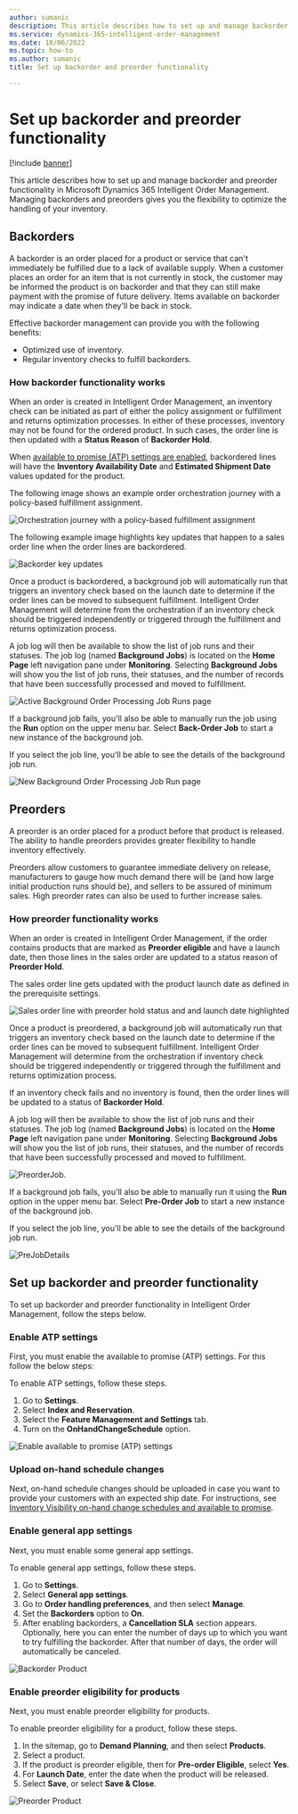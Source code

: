 ```yaml
---
author: sumanic
description: This article describes how to set up and manage backorder and preorder functionality in Microsoft Dynamics 365 Intelligent Order Management.
ms.service: dynamics-365-intelligent-order-management
ms.date: 10/06/2022
ms.topic: how-to
ms.author: sumanic
title: Set up backorder and preorder functionality

---
```


# Set up backorder and preorder functionality

[!include [banner](includes/banner.md)]

This article describes how to set up and manage backorder and preorder functionality in Microsoft Dynamics 365 Intelligent Order Management. Managing backorders and preorders gives you the flexibility to optimize the handling of your inventory.

## Backorders

A backorder is an order placed for a product or service that can't immediately be fulfilled due to a lack of available supply. When a customer places an order for an item that is not currently in stock, the customer may be informed the product is on backorder and that they can still make payment with the promise of future delivery. Items available on backorder may indicate a date when they'll be back in stock.

Effective backorder management can provide you with the following benefits:

- Optimized use of inventory.
- Regular inventory checks to fulfill backorders.

### How backorder functionality works

When an order is created in Intelligent Order Management, an inventory check can be initiated as part of either the policy assignment or fulfillment and returns optimization processes. In either of these processes, inventory may not be found for the ordered product. In such cases, the order line is then updated with a **Status Reason** of **Backorder Hold**.

When [available to promise (ATP) settings are enabled](#enable-atp-settings), backordered lines will have the **Inventory Availability Date** and **Estimated Shipment Date** values updated for the product.

The following image shows an example order orchestration journey with a policy-based fulfillment assignment.

![Orchestration journey with a policy-based fulfillment assignment](media/SampleOrch.png)

The following example image highlights key updates that happen to a sales order line when the order lines are backordered.

![Backorder key updates](media/BackorderHold.png)

Once a product is backordered, a background job will automatically run that triggers an inventory check based on the launch date to determine if the order lines can be moved to subsequent fulfillment. Intelligent Order Management will determine from the orchestration if an inventory check should be triggered independently or triggered through the fulfillment and returns optimization process.

A job log will then be available to show the list of job runs and their statuses. The job log (named **Background Jobs**) is located on the **Home Page** left navigation pane under **Monitoring**. Selecting **Background Jobs** will show you the list of job runs, their statuses, and the number of records that have been successfully processed and moved to fulfillment.

![Active Background Order Processing Job Runs page](media/Job.png)

If a background job fails, you'll also be able to manually run the job using the **Run** option on the upper menu bar. Select **Back-Order Job** to start a new instance of the background job.

If you select the job line, you'll be able to see the details of the background job run.

![New Background Order Processing Job Run page](media/Jobdetails.png)

## Preorders

A preorder is an order placed for a product before that product is released. The ability to handle preorders provides greater flexibility to handle inventory effectively.

Preorders allow customers to guarantee immediate delivery on release, manufacturers to gauge how much demand there will be (and how large initial production runs should be), and sellers to be assured of minimum sales. High preorder rates can also be used to further increase sales.

### How preorder functionality works

When an order is created in Intelligent Order Management, if the order contains products that are marked as **Preorder eligible** and have a launch date, then those lines in the sales order are updated to a status reason of **Preorder Hold**.

The sales order line gets updated with the product launch date as defined in the prerequisite settings.

![Sales order line with preorder hold status and and launch date highlighted](media/PreOrderHold.png)

Once a product is preordered, a background job will automatically run that triggers an inventory check based on the launch date to determine if the order lines can be moved to subsequent fulfillment. Intelligent Order Management will determine from the orchestration if inventory check should be triggered independently or triggered through the fulfillment and returns optimization process.

If an inventory check fails and no inventory is found, then the order lines will be updated to a status of **Backorder Hold**.

A job log will then be available to show the list of job runs and their statuses. The job log (named **Background Jobs**) is located on the **Home Page** left navigation pane under **Monitoring**. Selecting **Background Jobs** will show you the list of job runs, their statuses, and the number of records that have been successfully processed and moved to fulfillment.

![PreorderJob.](media/PreorderJob.png)

If a background job fails, you'll also be able to manually run it using the **Run** option in the upper menu bar. Select **Pre-Order Job** to start a new instance of the background job.

If you select the job line, you'll be able to see the details of the background job run.

![PreJobDetails](media/Predet.png)

## Set up backorder and preorder functionality

To set up backorder and preorder functionality in Intelligent Order Management, follow the steps below.

### Enable ATP settings

First, you must enable the available to promise (ATP) settings. For this follow the below steps:

To enable ATP settings, follow these steps.

1. Go to **Settings**. 
1. Select **Index and Reservation**.
1. Select the **Feature Management and Settings** tab.
1. Turn on the **OnHandChangeSchedule** option.

![Enable available to promise (ATP) settings](media/ATP.png)

### Upload on-hand schedule changes

Next, on-hand schedule changes should be uploaded in case you want to provide your customers with an expected ship date. For instructions, see [Inventory Visibility on-hand change schedules and available to promise](/dynamics365/supply-chain/inventory/inventory-visibility-available-to-promise).

### Enable general app settings

Next, you must enable some general app settings.

To enable general app settings, follow these steps.

1. Go to **Settings**. 
1. Select **General app settings**.
1. Go to **Order handling preferences**, and then select **Manage**.
1. Set the **Backorders** option to **On**.
1. After enabling backorders, a **Cancellation SLA** section appears. Optionally, here you can enter the number of days up to which you want to try fulfilling the backorder. After that number of days, the order will automatically be canceled.
        
![Backorder Product](media/Backorder.png)
   
### Enable preorder eligibility for products

Next, you must enable preorder eligibility for products. 

To enable preorder eligibility for a product, follow these steps.
  
1. In the sitemap, go to **Demand Planning**, and then select **Products**.
1. Select a product.
1. If the product is preorder eligible, then for **Pre-order Eligible**, select **Yes**.
1. For **Launch Date**, enter the date when the product will be released.
1. Select **Save**, or select **Save & Close**.

![Preorder Product](media/Preorder.png)




